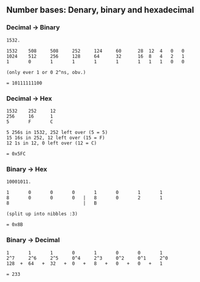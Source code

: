 Number bases: Denary, binary and hexadecimal
--------------------------------------------

### Decimal -> Binary

    1532.

    1532    508     508     252     124     60      28  12  4   0   0
    1024    512     256     128     64      32      16  8   4   2   1
    1       0       1       1       1       1       1   1   1   0   0

    (only ever 1 or 0 2^ns, obv.)

    = 10111111100


### Decimal -> Hex

    1532    252     12
    256     16      1
    5       F       C

    5 256s in 1532, 252 left over (5 = 5)
    15 16s in 252, 12 left over (15 = F)
    12 1s in 12, 0 left over (12 = C)

    = 0x5FC


### Binary -> Hex

    10001011.

    1       0       0       0       1       0       1       1
    8       0       0       0   |   8       0       2       1
    8                           |   B

    (split up into nibbles :3)

    = 0x8B


### Binary -> Decimal

    1       1       1       0       1       0       0       1
    2^7     2^6     2^5     0^4     2^3     0^2     0^1     2^0
    128  +  64   +  32   +  0   +   8   +   0   +   0   +   1

    = 233
